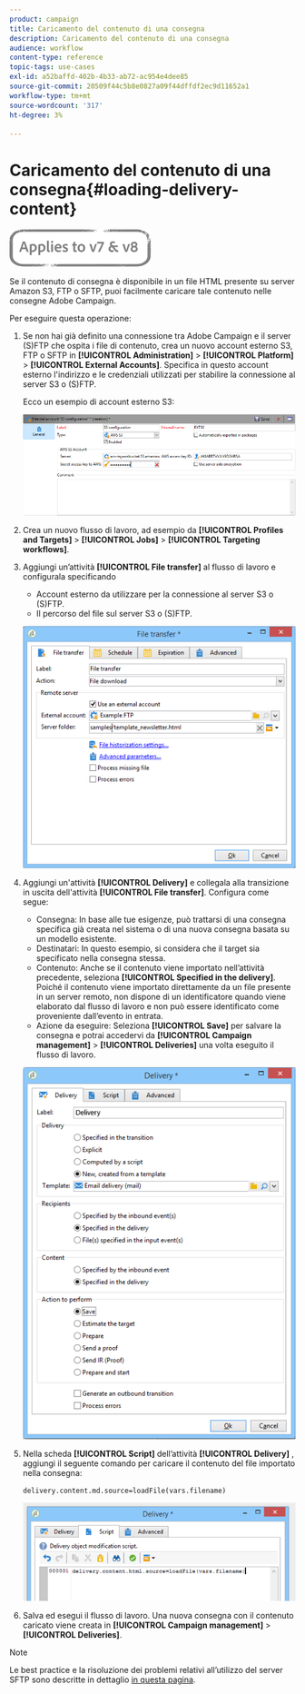 ```yaml
---
product: campaign
title: Caricamento del contenuto di una consegna
description: Caricamento del contenuto di una consegna
audience: workflow
content-type: reference
topic-tags: use-cases
exl-id: a52baffd-402b-4b33-ab72-ac954e4dee85
source-git-commit: 20509f44c5b8e0827a09f44dffdf2ec9d11652a1
workflow-type: tm+mt
source-wordcount: '317'
ht-degree: 3%

---
```


# Caricamento del contenuto di una consegna{#loading-delivery-content}

![](../../assets/common.svg)

Se il contenuto di consegna è disponibile in un file HTML presente su server Amazon S3, FTP o SFTP, puoi facilmente caricare tale contenuto nelle consegne Adobe Campaign.

Per eseguire questa operazione:

1. Se non hai già definito una connessione tra Adobe Campaign e il server (S)FTP che ospita i file di contenuto, crea un nuovo account esterno S3, FTP o SFTP in **[!UICONTROL Administration]** > **[!UICONTROL Platform]** > **[!UICONTROL External Accounts]**. Specifica in questo account esterno l&#39;indirizzo e le credenziali utilizzati per stabilire la connessione al server S3 o (S)FTP.

   Ecco un esempio di account esterno S3:

   ![](assets/delivery_loadcontent_filetransfertexamples3.png)

1. Crea un nuovo flusso di lavoro, ad esempio da **[!UICONTROL Profiles and Targets]** > **[!UICONTROL Jobs]** > **[!UICONTROL Targeting workflows]**.
1. Aggiungi un’attività **[!UICONTROL File transfer]** al flusso di lavoro e configurala specificando

   * Account esterno da utilizzare per la connessione al server S3 o (S)FTP.
   * Il percorso del file sul server S3 o (S)FTP.

   ![](assets/delivery_loadcontent_filetransfertexample.png)

1. Aggiungi un&#39;attività **[!UICONTROL Delivery]** e collegala alla transizione in uscita dell&#39;attività **[!UICONTROL File transfer]**. Configura come segue:

   * Consegna: In base alle tue esigenze, può trattarsi di una consegna specifica già creata nel sistema o di una nuova consegna basata su un modello esistente.
   * Destinatari: In questo esempio, si considera che il target sia specificato nella consegna stessa.
   * Contenuto: Anche se il contenuto viene importato nell’attività precedente, seleziona **[!UICONTROL Specified in the delivery]**. Poiché il contenuto viene importato direttamente da un file presente in un server remoto, non dispone di un identificatore quando viene elaborato dal flusso di lavoro e non può essere identificato come proveniente dall’evento in entrata.
   * Azione da eseguire: Seleziona **[!UICONTROL Save]** per salvare la consegna e potrai accedervi da **[!UICONTROL Campaign management]** > **[!UICONTROL Deliveries]** una volta eseguito il flusso di lavoro.

   ![](assets/delivery_loadcontent_activityexample.png)

1. Nella scheda **[!UICONTROL Script]** dell’attività **[!UICONTROL Delivery]** , aggiungi il seguente comando per caricare il contenuto del file importato nella consegna:

   ```
   delivery.content.md.source=loadFile(vars.filename)
   ```

   ![](assets/delivery_loadcontent_script.png)

1. Salva ed esegui il flusso di lavoro. Una nuova consegna con il contenuto caricato viene creata in **[!UICONTROL Campaign management]** > **[!UICONTROL Deliveries]**.

>[!NOTE]
>
>Le best practice e la risoluzione dei problemi relativi all’utilizzo del server SFTP sono descritte in dettaglio [in questa pagina](../../platform/using/sftp-server-usage.md).
